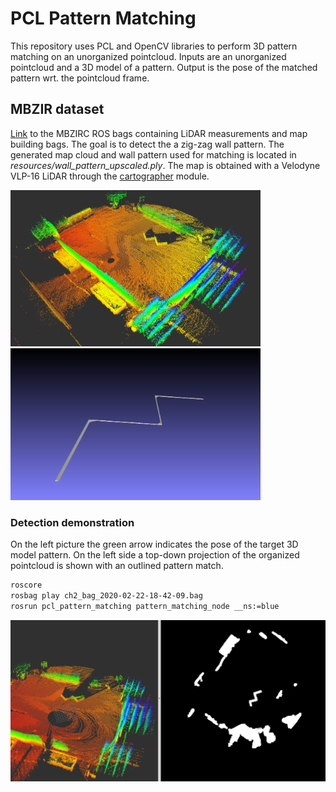 # PCL Pattern Matching

This repository uses PCL and OpenCV libraries to perform 3D pattern matching on an unorganized pointcloud. Inputs are an unorganized pointcloud and a 3D model of a pattern. Output is the pose of the matched pattern wrt. the pointcloud frame.

## MBZIR dataset

[Link](https://ferhr-my.sharepoint.com/:f:/g/personal/lmarkovic_fer_hr/EpsQbdSsHKxMrks9z5_Y69QBdrwx8bnhJUvFTZeasxTHxA?e=qW8aKf) to the MBZIRC ROS bags containing LiDAR measurements and map building bags. The goal is to detect the a zig-zag wall pattern. The generated map cloud and wall pattern used for matching is located in *resources/wall_pattern_upscaled.ply*. The map is obtained with a Velodyne VLP-16 LiDAR through the [cartographer](https://github.com/larics/cartographer_ros) module.

<p float="left">
    <img src="resources/demo/map_pointcloud.png" width="400" title="Map pointcloud." />
    <img src="resources/demo/wall_pattern_image.png" width="400" title="Wall pattern image." />
</p>

### Detection demonstration

On the left picture the green arrow indicates the pose of the target 3D model pattern. On the left side a top-down projection of the organized pointcloud is shown with an outlined pattern match.

```bash
roscore
rosbag play ch2_bag_2020-02-22-18-42-09.bag
rosrun pcl_pattern_matching pattern_matching_node __ns:=blue
```

<img src="resources/demo/detection_demo.png" width="600" title="Detection demonstration." />
